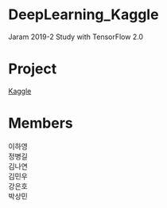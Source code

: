 # DeepLearning_Kaggle
Jaram 2019-2 Study with TensorFlow 2.0

# Project
[Kaggle](https://www.kaggle.com/competitions)

# Members
이하영</br>
정병길</br>
김나연</br>
김민우</br>
강은호</br>
박상민
